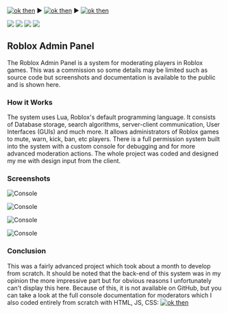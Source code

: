 
[![ok then](https://img.shields.io/badge/-Home-blue?style=for-the-badge)](https://astonbolwell.github.io) ▶ [![ok then](https://img.shields.io/badge/-Projects-blue?style=for-the-badge)](https://astonbolwell.github.io/projects) ▶ [![ok then](https://img.shields.io/badge/-Roblox%20Admin%20Panel-purple?style=for-the-badge)](https://astonbolwell.github.io/projects/robloxadminpanel)

![](https://img.shields.io/badge/-Lua-9cf?logo=lua) ![](https://img.shields.io/badge/-HTML-lightgrey?logo=html5) ![](https://img.shields.io/badge/-CSS-yellow?logo=css3) ![](https://img.shields.io/badge/-Javascript-red?logo=javascript)

## Roblox Admin Panel
The Roblox Admin Panel is a system for moderating players in Roblox games. This was a commission so some details may be limited such as source code but screenshots and documentation is available to the public and is shown here.

### How it Works
The system uses Lua, Roblox's default programming language. It consists of Database storage, search algorithms, server-client communication, User Interfaces (GUIs) and much more. It allows administrators of Roblox games to mute, warn, kick, ban, etc players. There is a full permission system built into the system with a custom console for debugging and for more advanced moderation actions. The whole project was coded and designed my me with design input from the client.

### Screenshots
![Console](https://github.com/astonbolwell/astonbolwell.github.io/blob/main/resources/img4.PNG?raw=true)

![Console](https://github.com/astonbolwell/astonbolwell.github.io/blob/main/resources/img3.PNG?raw=true)

![Console](https://github.com/astonbolwell/astonbolwell.github.io/blob/main/resources/img5.PNG?raw=true)

![Console](https://github.com/astonbolwell/astonbolwell.github.io/blob/main/resources/img6.PNG?raw=true)


### Conclusion
This was a fairly advanced project which took about a month to develop from scratch. It should be noted that the back-end of this system was in my opinion the more impressive part but for obvious reasons I unfortunately can't display this here. Because of this, it is not available on GitHub, but you can take a look at the full console documentation for moderators which I also coded entirely from scratch with HTML, JS, CSS: [![ok then](https://img.shields.io/badge/-Documentation-red?logo=cliqz)](http://docs.unaux.com)
